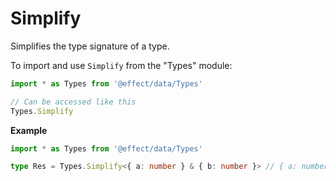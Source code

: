 # Simplify

Simplifies the type signature of a type.

To import and use `Simplify` from the "Types" module:

```ts
import * as Types from '@effect/data/Types'

// Can be accessed like this
Types.Simplify
```

**Example**

```ts
import * as Types from '@effect/data/Types'

type Res = Types.Simplify<{ a: number } & { b: number }> // { a: number; b: number; }
```
